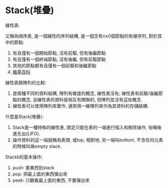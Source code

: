 # Stack\(堆疊\)

線性表:

又稱為順序表, 是一個線性的序列結構, 是一個含有n≥0個節點的有線序列, 對於其中的節點:

1. 有且僅有一個開始節點, 沒有前驅, 但有後繼節點
2. 有且僅有一個終端節點, 沒有後繼, 但有前驅節點
3. 其他的節點都有且僅有一個前驅和後繼節點
4. [維基百科](https://zh.wikipedia.org/wiki/%E7%BA%BF%E6%80%A7%E8%A1%A8)

線性表跟陣列的比較:

1. 是兩種不同的資料結構, 陣列有維度的概念, 線性表沒有; 線性表有前驅/後繼節點的概念, 且線性表的資料是相互有關聯的, 但陣列並沒有這些概念.
2. 線性表可以使用陣列來實作, 通常用一維陣列來作為其資料的存儲結構.

什麼是Stack\(堆疊\):

1. Stack是一種特殊的線性表, 限定只能在表的一端進行插入和刪除操作, 俗稱後進先出\(LIFO\).
2. 操作資料的這一端就稱為表頭, 或top, 相對地, 另一端叫bottom, 不含任何元素的時候叫做empty stack.

Stackk的基本操作:

1. push: 塞東西到stack
2. pop: 把最上面的東西彈出來
3. peek: 只觀看最上面的東西, 不要彈出來




